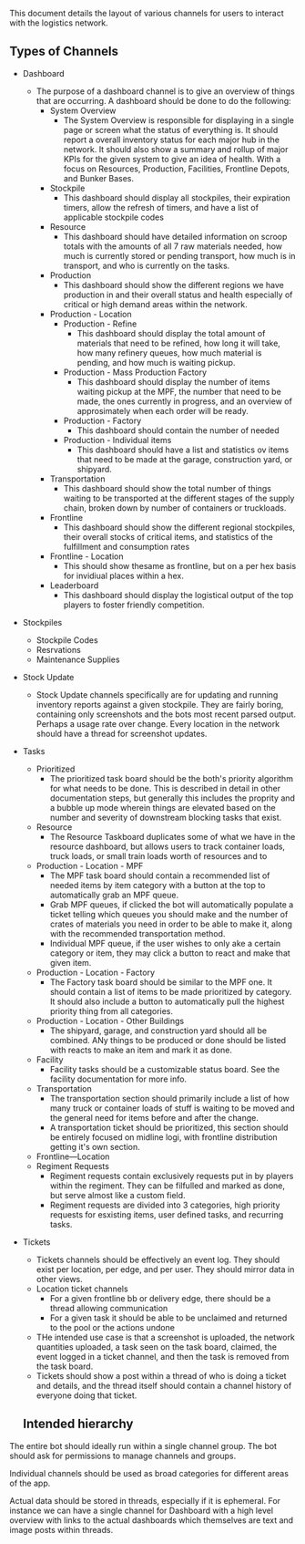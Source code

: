 This document details the layout of various channels for users to interact with the logistics network.


## Types of Channels

* Dashboard
  * The purpose of a dashboard channel is to give an overview of things that are occurring. A dashboard should be done to do the following:
    * System Overview
      * The System Overview is responsible for displaying in a single page or screen what the status of everything is. It should report a overall inventory status for each major hub in the network. It should also show a summary and rollup of major KPIs for the given system to give an idea of health. With a focus on Resources, Production, Facilities, Frontline Depots, and Bunker Bases.
    * Stockpile 
      * This dashboard should display all stockpiles, their expiration timers, allow the refresh of timers, and have a list of applicable stockpile codes
    * Resource
      * This dashboard should have detailed information on scroop totals with the amounts of all 7 raw materials needed, how much is currently stored or pending transport, how much is in transport, and who is currently on the tasks.
    * Production 
      * This dashboard should show the different regions we have production in and their overall status and health especially of critical or high demand areas within the network.
    * Production - Location
      * Production - Refine
        * This dashboard should display the total amount of materials that need to be refined, how long it will take, how many refinery queues, how much material is pending, and how much is waiting pickup.
      * Production - Mass Production Factory
        * This dashboard should display the number of items waiting pickup at the MPF, the number that need to be made, the ones currently in progress, and an overview of approsimately when each order will be ready.
      * Production - Factory
        * This dashboard should contain the number of needed 
      * Production - Individual items
        * This dashboard should have a list and statistics ov items that need to be made at the garage, construction yard, or shipyard.
    * Transportation
      * This dashboard should show the total number of things waiting to be transported at the different stages of the supply chain, broken down by number of containers or truckloads.
    * Frontline
      * This dashboard should show the different regional stockpiles, their overall stocks of critical items, and statistics of the fulfillment and consumption rates
    * Frontline - Location
      * This should show thesame as frontline, but on a per hex basis for invidiual places within a hex.
    * Leaderboard
      * This dashboard should display the logistical output of the top players to foster friendly competition.
* Stockpiles
  * Stockpile Codes
  * Resrvations
  * Maintenance Supplies
* Stock Update
  * Stock Update channels specifically are for updating and running inventory reports against a given stockpile. They are fairly boring, containing only screenshots and the bots most recent parsed output. Perhaps a usage rate over change. Every location in the network should have a thread for screenshot updates.
* Tasks
  * Prioritized
    * The prioritized task board should be the both's priority algorithm for what needs to be done. This is described in detail in other documentation steps, but generally this includes the proprity and a bubble up mode wherein things are elevated based on the number and severity of downstream blocking tasks that exist.
  * Resource
    * The Resource Taskboard duplicates some of what we have in the resource dashboard, but allows users to track container loads, truck loads, or small train loads worth of resources and to 
  * Production - Location - MPF
    * The MPF task board should contain a recommended list of needed items by item category with a button at the top to automatically grab an MPF queue. 
    * Grab MPF queues, if clicked the bot will automatically populate a ticket telling which queues you should make and the number of crates of materials you need in order to be able to make it, along with the recommended transportation method.
    * Individual MPF queue, if the user wishes to only ake a certain category or item, they may click a button to react and make that given item.
  * Production - Location - Factory
    * The Factory task board should be similar to the MPF one. It should contain a list of items to be made prioritized by category. It should also include a button to automatically pull the highest priority thing from all categories.
  * Production - Location - Other Buildings
    * The shipyard, garage, and construction yard should all be combined. ANy things to be produced or done should be listed with reacts to make an item and mark it as done.
  * Facility
    * Facility tasks should be a customizable status board. See the facility documentation for more info.
  * Transportation
    * The transportation section should primarily include a list of how many truck or container loads of stuff is waiting to be moved and the general need for items before and after the change.
    * A transportation ticket should be prioritized, this section should be entirely focused on midline logi, with frontline distribution getting it's own section.
  * Frontline—Location
  * Regiment Requests
    * Regiment requests contain exclusively requests put in by players within the regiment. They can be filfulled and marked as done, but serve almost like a custom field.
    * Regiment requests are divided into  3 categories, high priority requests for esxisting items, user defined tasks, and recurring tasks.

* Tickets
  * Tickets channels should be effectively an event log. They should exist per location, per edge, and per user. They should mirror data in other views.
  * Location ticket channels
    * For a given frontline bb or delivery edge, there should be a thread allowing communication
    * For a given task it should be able to be unclaimed and returned to the pool or the actions undone
  * THe intended use case is that a screenshot is uploaded, the network quantities uploaded, a task seen on the task board, claimed, the event logged in a ticket channel, and then the task is removed from the task board.
  * Tickets should show a post within a thread of who is doing a ticket and details, and the thread itself should contain a channel history of everyone doing that ticket.               



  ## Intended hierarchy


The entire bot should ideally run within a single channel group. The bot should ask for permissions to manage channels and groups.

Individual channels should be used as broad categories for different areas of the app.

Actual data should be stored in threads, especially if it is ephemeral. For instance we can have a single channel for Dashboard with a high level overview with links to the actual dashboards which themselves are text and image posts within threads.